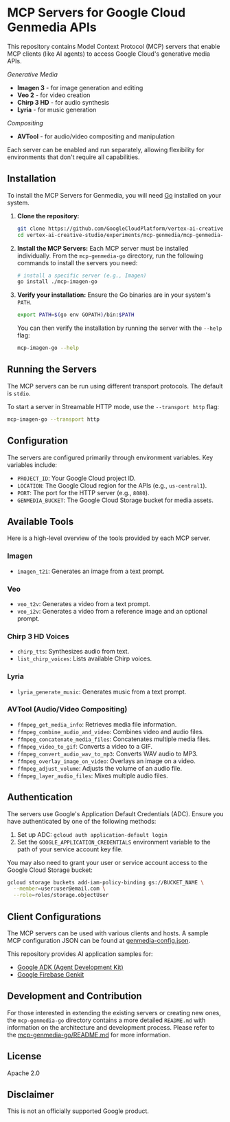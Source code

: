 # MCP Servers for Google Cloud Genmedia APIs

This repository contains Model Context Protocol (MCP) servers that enable MCP clients (like AI agents) to access Google Cloud's generative media APIs.

*Generative Media*

*   **Imagen 3** - for image generation and editing
*   **Veo 2** - for video creation
*   **Chirp 3 HD** - for audio synthesis
*   **Lyria** - for music generation

*Compositing*

*   **AVTool** - for audio/video compositing and manipulation

Each server can be enabled and run separately, allowing flexibility for environments that don't require all capabilities.

## Installation

To install the MCP Servers for Genmedia, you will need [Go](https://go.dev/doc/install) installed on your system.

1.  **Clone the repository:**
    ```bash
    git clone https://github.com/GoogleCloudPlatform/vertex-ai-creative-studio.git
    cd vertex-ai-creative-studio/experiments/mcp-genmedia/mcp-genmedia-go
    ```

2.  **Install the MCP Servers:**
    Each MCP server must be installed individually. From the `mcp-genmedia-go` directory, run the following commands to install the servers you need:

    ```bash
    # install a specific server (e.g., Imagen)
    go install ./mcp-imagen-go
    ```

3.  **Verify your installation:**
    Ensure the Go binaries are in your system's `PATH`.
    ```bash
    export PATH=$(go env GOPATH)/bin:$PATH
    ```
    You can then verify the installation by running the server with the `--help` flag:
    ```bash
    mcp-imagen-go --help
    ```

## Running the Servers

The MCP servers can be run using different transport protocols. The default is `stdio`.

To start a server in Streamable HTTP mode, use the `--transport http` flag:
```bash
mcp-imagen-go --transport http
```

## Configuration

The servers are configured primarily through environment variables. Key variables include:

*   `PROJECT_ID`: Your Google Cloud project ID.
*   `LOCATION`: The Google Cloud region for the APIs (e.g., `us-central1`).
*   `PORT`: The port for the HTTP server (e.g., `8080`).
*   `GENMEDIA_BUCKET`: The Google Cloud Storage bucket for media assets.

## Available Tools

Here is a high-level overview of the tools provided by each MCP server.

### Imagen

*   `imagen_t2i`: Generates an image from a text prompt.

### Veo

*   `veo_t2v`: Generates a video from a text prompt.
*   `veo_i2v`: Generates a video from a reference image and an optional prompt.

### Chirp 3 HD Voices

*   `chirp_tts`: Synthesizes audio from text.
*   `list_chirp_voices`: Lists available Chirp voices.

### Lyria

*   `lyria_generate_music`: Generates music from a text prompt.

### AVTool (Audio/Video Compositing)

*   `ffmpeg_get_media_info`: Retrieves media file information.
*   `ffmpeg_combine_audio_and_video`: Combines video and audio files.
*   `ffmpeg_concatenate_media_files`: Concatenates multiple media files.
*   `ffmpeg_video_to_gif`: Converts a video to a GIF.
*   `ffmpeg_convert_audio_wav_to_mp3`: Converts WAV audio to MP3.
*   `ffmpeg_overlay_image_on_video`: Overlays an image on a video.
*   `ffmpeg_adjust_volume`: Adjusts the volume of an audio file.
*   `ffmpeg_layer_audio_files`: Mixes multiple audio files.

## Authentication

The servers use Google's Application Default Credentials (ADC). Ensure you have authenticated by one of the following methods:

1.  Set up ADC: `gcloud auth application-default login`
2.  Set the `GOOGLE_APPLICATION_CREDENTIALS` environment variable to the path of your service account key file.

You may also need to grant your user or service account access to the Google Cloud Storage bucket:
```bash
gcloud storage buckets add-iam-policy-binding gs://BUCKET_NAME \
  --member=user:user@email.com \
  --role=roles/storage.objectUser
```

## Client Configurations

The MCP servers can be used with various clients and hosts. A sample MCP configuration JSON can be found at [genmedia-config.json](./sample-agents/mcp-inspector/genmedia-config.json).

This repository provides AI application samples for:

*   [Google ADK (Agent Development Kit)](./sample-agents/adk/README.md)
*   [Google Firebase Genkit](./sample-agents/genkit/README.md)

## Development and Contribution

For those interested in extending the existing servers or creating new ones, the `mcp-genmedia-go` directory contains a more detailed `README.md` with information on the architecture and development process. Please refer to the [mcp-genmedia-go/README.md](./mcp-genmedia-go/README.md) for more information.

## License

Apache 2.0

## Disclaimer

This is not an officially supported Google product.